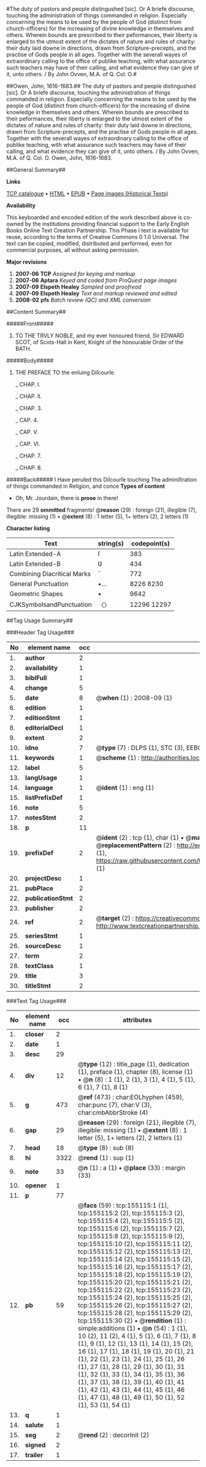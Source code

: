 #The duty of pastors and people distingushed [sic]. Or A briefe discourse, touching the administration of things commanded in religion. Especially concerning the means to be used by the people of God (distinct from church-officers) for the increasing of divine knowledge in themselves and others. Wherein bounds are prescribed to their peformances, their liberty is enlarged to the utmost extent of the dictates of nature and rules of charity: their duty laid downe in directions, drawn from Scripture-precepts, and the practise of Gods people in all ages. Together with the severall wayes of extraordinary calling to the office of publike teaching, with what assurance such teachers may have of their calling, and what evidence they can give of it, unto others. / By John Ovven, M.A. of Q. Col. O.#

##Owen, John, 1616-1683.##
The duty of pastors and people distingushed [sic]. Or A briefe discourse, touching the administration of things commanded in religion. Especially concerning the means to be used by the people of God (distinct from church-officers) for the increasing of divine knowledge in themselves and others. Wherein bounds are prescribed to their peformances, their liberty is enlarged to the utmost extent of the dictates of nature and rules of charity: their duty laid downe in directions, drawn from Scripture-precepts, and the practise of Gods people in all ages. Together with the severall wayes of extraordinary calling to the office of publike teaching, with what assurance such teachers may have of their calling, and what evidence they can give of it, unto others. / By John Ovven, M.A. of Q. Col. O.
Owen, John, 1616-1683.

##General Summary##

**Links**

[TCP catalogue](http://www.ota.ox.ac.uk/tcp/)  • 
[HTML](http://tei.it.ox.ac.uk/tcp/Texts-HTML/free/A90/A90265.html)  • 
[EPUB](http://tei.it.ox.ac.uk/tcp/Texts-EPUB/free/A90/A90265.epub) • 
[Page images (Historical Texts)](https://data.historicaltexts.jisc.ac.uk/view?pubId=eebo-99872039e&pageId=eebo-99872039e-155115-1)

**Availability**

This keyboarded and encoded edition of the
	       work described above is co-owned by the institutions
	       providing financial support to the Early English Books
	       Online Text Creation Partnership. This Phase I text is
	       available for reuse, according to the terms of Creative
	       Commons 0 1.0 Universal. The text can be copied,
	       modified, distributed and performed, even for
	       commercial purposes, all without asking permission.

**Major revisions**

1. __2007-06__ __TCP__ *Assigned for keying and markup*
1. __2007-06__ __Aptara__ *Keyed and coded from ProQuest page images*
1. __2007-09__ __Elspeth Healey__ *Sampled and proofread*
1. __2007-09__ __Elspeth Healey__ *Text and markup reviewed and edited*
1. __2008-02__ __pfs__ *Batch review (QC) and XML conversion*

##Content Summary##

#####Front#####

1. TO THE TRVLY NOBLE,
and my ever honoured friend, Sir EDWARD SCOT,
of Scots-Hall in Kent, Knight of the honourable Order
of the BATH.

#####Body#####

1. THE PREFACE TO
the enſuing Diſcourſe.

    _ CHAP. I.

    _ CHAP. II.

    _ CHAP. 3.

    _ CAP. 4.

    _ CAP. V.

    _ CAP. VI.

    _ CHAP. 7.

    _ CHAP. 8.

#####Back#####
I Have peruſed this Diſcourſe touching The
adminiſtration of things commanded in Religion,
and conce
**Types of content**

  * Oh, Mr. Jourdain, there is **prose** in there!

There are 29 **ommitted** fragments! 
 @__reason__ (29) : foreign (21), illegible (7), illegible: missing (1)  •  @__extent__ (8) : 1 letter (5), 1+ letters (2), 2 letters (1)

**Character listing**


|Text|string(s)|codepoint(s)|
|---|---|---|
|Latin Extended-A|ſ|383|
|Latin Extended-B|Ʋ|434|
|Combining             Diacritical Marks|̄|772|
|General Punctuation|•…|8226 8230|
|Geometric Shapes|▪|9642|
|CJKSymbolsandPunctuation|〈〉|12296 12297|

##Tag Usage Summary##

###Header Tag Usage###

|No|element name|occ|attributes|
|---|---|---|---|
|1.|__author__|2||
|2.|__availability__|1||
|3.|__biblFull__|1||
|4.|__change__|5||
|5.|__date__|8| @__when__ (1) : 2008-09 (1)|
|6.|__edition__|1||
|7.|__editionStmt__|1||
|8.|__editorialDecl__|1||
|9.|__extent__|2||
|10.|__idno__|7| @__type__ (7) : DLPS (1), STC (3), EEBO-CITATION (1), PROQUEST (1), VID (1)|
|11.|__keywords__|1| @__scheme__ (1) : http://authorities.loc.gov/ (1)|
|12.|__label__|5||
|13.|__langUsage__|1||
|14.|__language__|1| @__ident__ (1) : eng (1)|
|15.|__listPrefixDef__|1||
|16.|__note__|5||
|17.|__notesStmt__|2||
|18.|__p__|11||
|19.|__prefixDef__|2| @__ident__ (2) : tcp (1), char (1)  •  @__matchPattern__ (2) : ([0-9\-]+):([0-9IVX]+) (1), (.+) (1)  •  @__replacementPattern__ (2) : http://eebo.chadwyck.com/downloadtiff?vid=$1&page=$2 (1), https://raw.githubusercontent.com/textcreationpartnership/Texts/master/tcpchars.xml#$1 (1)|
|20.|__projectDesc__|1||
|21.|__pubPlace__|2||
|22.|__publicationStmt__|2||
|23.|__publisher__|2||
|24.|__ref__|2| @__target__ (2) : https://creativecommons.org/publicdomain/zero/1.0/ (1), http://www.textcreationpartnership.org/docs/. (1)|
|25.|__seriesStmt__|1||
|26.|__sourceDesc__|1||
|27.|__term__|2||
|28.|__textClass__|1||
|29.|__title__|3||
|30.|__titleStmt__|2||


###Text Tag Usage###

|No|element name|occ|attributes|
|---|---|---|---|
|1.|__closer__|2||
|2.|__date__|1||
|3.|__desc__|29||
|4.|__div__|12| @__type__ (12) : title_page (1), dedication (1), preface (1), chapter (8), license (1)  •  @__n__ (8) : 1 (1), 2 (1), 3 (1), 4 (1), 5 (1), 6 (1), 7 (1), 8 (1)|
|5.|__g__|473| @__ref__ (473) : char:EOLhyphen (459), char:punc (7), char:V (3), char:cmbAbbrStroke (4)|
|6.|__gap__|29| @__reason__ (29) : foreign (21), illegible (7), illegible: missing (1)  •  @__extent__ (8) : 1 letter (5), 1+ letters (2), 2 letters (1)|
|7.|__head__|18| @__type__ (8) : sub (8)|
|8.|__hi__|3322| @__rend__ (1) : sup (1)|
|9.|__note__|33| @__n__ (1) : a (1)  •  @__place__ (33) : margin (33)|
|10.|__opener__|1||
|11.|__p__|77||
|12.|__pb__|59| @__facs__ (59) : tcp:155115:1 (1), tcp:155115:2 (2), tcp:155115:3 (2), tcp:155115:4 (2), tcp:155115:5 (2), tcp:155115:6 (2), tcp:155115:7 (2), tcp:155115:8 (2), tcp:155115:9 (2), tcp:155115:10 (2), tcp:155115:11 (2), tcp:155115:12 (2), tcp:155115:13 (2), tcp:155115:14 (2), tcp:155115:15 (2), tcp:155115:16 (2), tcp:155115:17 (2), tcp:155115:18 (2), tcp:155115:19 (2), tcp:155115:20 (2), tcp:155115:21 (2), tcp:155115:22 (2), tcp:155115:23 (2), tcp:155115:24 (2), tcp:155115:25 (2), tcp:155115:26 (2), tcp:155115:27 (2), tcp:155115:28 (2), tcp:155115:29 (2), tcp:155115:30 (2)  •  @__rendition__ (1) : simple:additions (1)  •  @__n__ (54) : 1 (1), 10 (2), 11 (2), 4 (1), 5 (1), 6 (1), 7 (1), 8 (1), 9 (1), 12 (1), 13 (1), 14 (1), 15 (2), 16 (1), 17 (1), 18 (1), 19 (1), 20 (1), 21 (1), 22 (1), 23 (1), 24 (1), 25 (1), 26 (1), 27 (1), 28 (1), 29 (1), 30 (1), 31 (1), 32 (1), 33 (1), 34 (1), 35 (1), 36 (1), 37 (1), 38 (1), 39 (1), 40 (1), 41 (1), 42 (1), 43 (1), 44 (1), 45 (1), 46 (1), 47 (1), 48 (1), 49 (1), 50 (1), 52 (1), 53 (1), 54 (1)|
|13.|__q__|1||
|14.|__salute__|1||
|15.|__seg__|2| @__rend__ (2) : decorInit (2)|
|16.|__signed__|2||
|17.|__trailer__|1||
